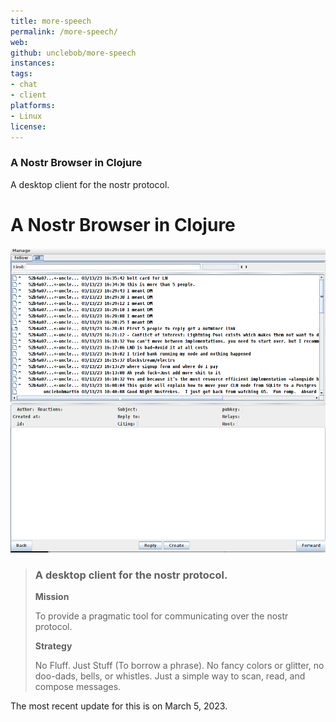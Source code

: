 ```yaml
---
title: more-speech
permalink: /more-speech/
web: 
github: unclebob/more-speech
instances:
tags:
- chat
- client
platforms:
- Linux 
license: 
---
```


### A Nostr Browser in Clojure

A desktop client for the nostr protocol.

# A Nostr Browser in Clojure

![more-speech](/images/more-speech.png)

> ### A desktop client for the nostr protocol.
>
> **Mission**
>
> To provide a pragmatic tool for communicating over the nostr protocol.
>
> **Strategy**
>
> No Fluff. Just Stuff (To borrow a phrase). No fancy colors or glitter, no doo-dads, bells, or whistles. Just a simple way to scan, read, and compose messages.

The most recent update for this is on March 5, 2023.


